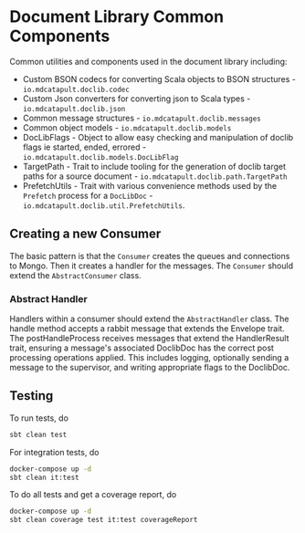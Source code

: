 # Document Library Common Components

Common utilities and components used in the document library including:

* Custom BSON codecs for converting Scala objects to BSON structures - `io.mdcatapult.doclib.codec`
* Custom Json converters for converting json to Scala types - `io.mdcatapult.doclib.json`
* Common message structures - `io.mdcatapult.doclib.messages`
* Common object models - `io.mdcatapult.doclib.models`
* DocLibFlags - Object to allow easy checking and manipulation of doclib flags ie started, ended, errored - `io.mdcatapult.doclib.models.DocLibFlag`  
* TargetPath - Trait to include tooling for the generation of doclib target paths for a source document - `io.mdcatapult.doclib.path.TargetPath`
* PrefetchUtils - Trait with various convenience methods used by the `Prefetch` process for a `DocLibDoc` - `io.mdcatapult.doclib.util.PrefetchUtils`.

## Creating a new Consumer
The basic pattern is that the `Consumer` creates the queues and connections to Mongo. Then it creates a handler for the messages.
The `Consumer` should extend the `AbstractConsumer` class.
### Abstract Handler
Handlers within a consumer should extend the `AbstractHandler` class. The handle method accepts a rabbit message that extends the Envelope trait.
The postHandleProcess receives messages that extend the HandlerResult trait, ensuring a message's associated DoclibDoc
has the correct post processing operations applied. This includes logging, optionally sending a message to the supervisor,
and writing appropriate flags to the DoclibDoc.


## Testing
To run tests, do
```bash
sbt clean test
```
For integration tests, do
```bash
docker-compose up -d
sbt clean it:test
```
To do all tests and get a coverage report, do
```bash
docker-compose up -d
sbt clean coverage test it:test coverageReport
```
